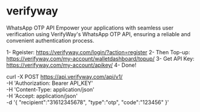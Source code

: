 # verifyway
WhatsApp OTP API Empower your applications with seamless user verification using VerifyWay's WhatsApp OTP API, ensuring a reliable and convenient authentication process.

1- Rgeister: https://verifyway.com/login/?action=register
2- Then Top-up: https://verifyway.com/my-account/walletdashboard/topup/
3- Get API Key: https://verifyway.com/my-account/apikey/
4- Done!

curl -X POST https://api.verifyway.com/api/v1/ \
-H 'Authorization: Bearer API_KEY' \
-H 'Content-Type: application/json' \
-H 'Accept: application/json' \
-d '{
"recipient":"31612345678",
"type":"otp",
"code":"123456"
}'


